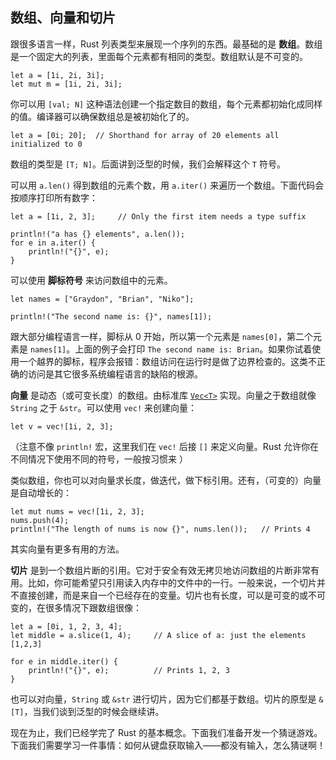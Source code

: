 
## 数组、向量和切片

跟很多语言一样，Rust 列表类型来展现一个序列的东西。最基础的是 **数组**。数组是一个固定大的列表，里面每个元素都有相同的类型。数组默认是不可变的。

```{rust}
let a = [1i, 2i, 3i];
let mut m = [1i, 2i, 3i];
```

你可以用 `[val; N]` 这种语法创建一个指定数目的数组，每个元素都初始化成同样的值。编译器可以确保数组总是被初始化了的。

```{rust}
let a = [0i; 20];  // Shorthand for array of 20 elements all initialized to 0
```

数组的类型是 `[T; N]`。后面讲到泛型的时候，我们会解释这个 `T` 符号。

可以用 `a.len()` 得到数组的元素个数，用 `a.iter()` 来遍历一个数组。下面代码会按顺序打印所有数字：


```{rust}
let a = [1i, 2, 3];     // Only the first item needs a type suffix

println!("a has {} elements", a.len());
for e in a.iter() {
    println!("{}", e);
}
```

可以使用 **脚标符号** 来访问数组中的元素。

```{rust}
let names = ["Graydon", "Brian", "Niko"];

println!("The second name is: {}", names[1]);
```

跟大部分编程语言一样，脚标从 0 开始，所以第一个元素是 `names[0]`，第二个元素是 `names[1]`。上面的例子会打印 `The second name is: Brian`。如果你试着使用一个越界的脚标，程序会报错：数组访问在运行时是做了边界检查的。这类不正确的访问是其它很多系统编程语言的缺陷的根源。

**向量** 是动态（或可变长度）的数组。由标准库 [`Vec<T>`](std/vec/) 实现。向量之于数组就像 `String` 之于 `&str`。可以使用 `vec!` 来创建向量：

```{rust}
let v = vec![1i, 2, 3];
```
 
（注意不像 `println!` 宏，这里我们在 `vec!` 后接 `[]` 来定义向量。Rust 允许你在不同情况下使用不同的符号，一般按习惯来 ）

类似数组，你也可以对向量求长度，做迭代，做下标引用。还有，（可变的）向量是自动增长的：

```{rust}
let mut nums = vec![1i, 2, 3];
nums.push(4);
println!("The length of nums is now {}", nums.len());   // Prints 4
```

其实向量有更多有用的方法。

**切片** 是到一个数组片断的引用。它对于安全有效无拷贝地访问数组的片断非常有用。比如，你可能希望只引用读入内存中的文件中的一行。一般来说，一个切片并不直接创建，而是来自一个已经存在的变量。切片也有长度，可以是可变的或不可变的，在很多情况下跟数组很像：

```{rust}
let a = [0i, 1, 2, 3, 4];
let middle = a.slice(1, 4);     // A slice of a: just the elements [1,2,3]

for e in middle.iter() {
    println!("{}", e);          // Prints 1, 2, 3
}
```

也可以对向量，`String` 或 `&str` 进行切片，因为它们都基于数组。切片的原型是 `&[T]`，当我们谈到泛型的时候会继续讲。

现在为止，我们已经学完了 Rust 的基本概念。下面我们准备开发一个猜谜游戏。下面我们需要学习一件事情：如何从键盘获取输入——都没有输入，怎么猜谜啊！
